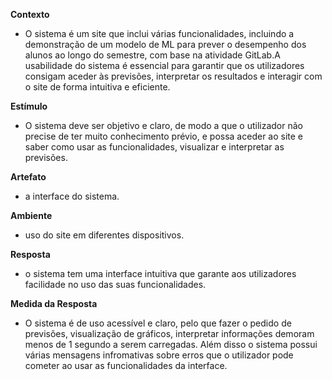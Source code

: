 **Contexto**

- O sistema é um site que inclui várias funcionalidades, incluindo a demonstração de um modelo de ML para prever o desempenho dos alunos ao longo do semestre, com base na atividade GitLab.A usabilidade do sistema é essencial para garantir que os utilizadores consigam aceder às previsões, interpretar os resultados e interagir com o site de forma intuitiva e eficiente.

**Estímulo**

- O sistema deve ser objetivo e claro, de modo a que o utilizador não precise de ter muito conhecimento prévio, e possa aceder ao site e saber como usar as funcionalidades, visualizar e interpretar as previsões.

**Artefato**

- a interface do sistema.

**Ambiente**

- uso do site em diferentes dispositivos.

**Resposta**

- o sistema tem uma interface intuitiva que garante aos utilizadores facilidade no uso das suas funcionalidades.

**Medida da Resposta**

- O sistema é de uso acessível e claro, pelo que fazer o pedido de previsões, visualização de gráficos, interpretar informações demoram menos de 1 segundo a serem carregadas. Além disso o sistema possui várias mensagens infromativas sobre erros que o utilizador pode cometer ao usar as funcionalidades da interface.

